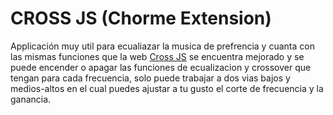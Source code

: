 # CROSS JS (Chorme Extension)
Applicación muy util para ecualiazar la musica de prefrencia y cuanta con las mismas funciones que la web [Cross JS](https://github.com/DenisValladares19/pwa-cross-js) se encuentra mejorado y se puede encender o apagar las funciones de ecualizacion y crossover que tengan para cada frecuencia, solo puede trabajar a dos vias bajos y medios-altos en el cual puedes ajustar a tu gusto el corte de frecuencia y la ganancia. 

